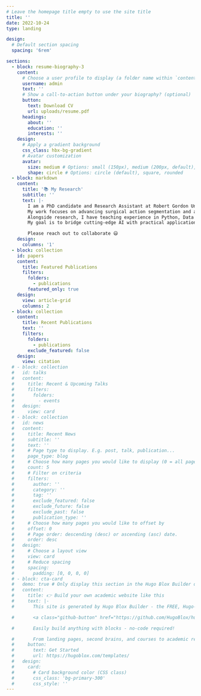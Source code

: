 ```yaml
---
# Leave the homepage title empty to use the site title
title: ''
date: 2022-10-24
type: landing

design:
  # Default section spacing
  spacing: '6rem'

sections:
  - block: resume-biography-3
    content:
      # Choose a user profile to display (a folder name within `content/authors/`)
      username: admin
      text: ''
      # Show a call-to-action button under your biography? (optional)
      button:
        text: Download CV
        url: uploads/resume.pdf
      headings:
        about: ''
        education: ''
        interests: ''
    design:
      # Apply a gradient background
      css_class: hbx-bg-gradient
      # Avatar customization
      avatar:
        size: medium # Options: small (150px), medium (200px, default), large (320px), xl (400px), xxl (500px)
        shape: circle # Options: circle (default), square, rounded
  - block: markdown
    content:
      title: '📚 My Research'
      subtitle: ''
      text: |-
        I am a PhD candidate and Research Assistant at Robert Gordon University, specializing in computer vision, video understanding, and neuro-symbolic deep learning. 
        My work focuses on advancing surgical action segmentation and anticipation through novel TCN-Transformer architectures and grammar-guided frameworks. I bring a strong background in machine learning, vision-language models, and healthcare AI, with publications in top-tier venues (Elsevier Q1, Springer Q1). 
        Alongside research, I have teaching experience in Python, Data Science, and NLP, and industry experience in software development and MLOps deployment. 
        My goal is to bridge cutting-edge AI with practical applications in robotics, healthcare, and human–machine interaction.

        Please reach out to collaborate 😃
    design:
      columns: '1'
  - block: collection
    id: papers
    content:
      title: Featured Publications
      filters:
        folders:
          - publications
        featured_only: true
    design:
      view: article-grid
      columns: 2
  - block: collection
    content:
      title: Recent Publications
      text: ''
      filters:
        folders:
          - publications
        exclude_featured: false
    design:
      view: citation
  # - block: collection
  #   id: talks
  #   content:
  #     title: Recent & Upcoming Talks
  #     filters:
  #       folders:
  #         - events
  #   design:
  #     view: card
  # - block: collection
  #   id: news
  #   content:
  #     title: Recent News
  #     subtitle: ''
  #     text: ''
  #     # Page type to display. E.g. post, talk, publication...
  #     page_type: blog
  #     # Choose how many pages you would like to display (0 = all pages)
  #     count: 5
  #     # Filter on criteria
  #     filters:
  #       author: ''
  #       category: ''
  #       tag: ''
  #       exclude_featured: false
  #       exclude_future: false
  #       exclude_past: false
  #       publication_type: ''
  #     # Choose how many pages you would like to offset by
  #     offset: 0
  #     # Page order: descending (desc) or ascending (asc) date.
  #     order: desc
  #   design:
  #     # Choose a layout view
  #     view: card
  #     # Reduce spacing
  #     spacing:
  #       padding: [0, 0, 0, 0]
  # - block: cta-card
  #   demo: true # Only display this section in the Hugo Blox Builder demo site
  #   content:
  #     title: 👉 Build your own academic website like this
  #     text: |-
  #       This site is generated by Hugo Blox Builder - the FREE, Hugo-based open source website builder trusted by 250,000+ academics like you.

  #       <a class="github-button" href="https://github.com/HugoBlox/hugo-blox-builder" data-color-scheme="no-preference: light; light: light; dark: dark;" data-icon="octicon-star" data-size="large" data-show-count="true" aria-label="Star HugoBlox/hugo-blox-builder on GitHub">Star</a>

  #       Easily build anything with blocks - no-code required!

  #       From landing pages, second brains, and courses to academic resumés, conferences, and tech blogs.
  #     button:
  #       text: Get Started
  #       url: https://hugoblox.com/templates/
  #   design:
  #     card:
  #       # Card background color (CSS class)
  #       css_class: 'bg-primary-300'
  #       css_style: ''
---
```

